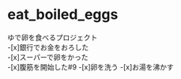 # eat_boiled_eggs
ゆで卵を食べるプロジェクト  
-[x]銀行でお金をおろした  
-[x]スーパーで卵をかった  
-[x]腹筋を開始した#9
-[x]卵を洗う
-[x]お湯を沸かす
